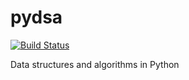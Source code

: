 pydsa
=====
[![Build Status](https://travis-ci.org/dezelin/pydsa.svg?branch=devel)](https://travis-ci.org/dezelin/pydsa)

Data structures and algorithms in Python
